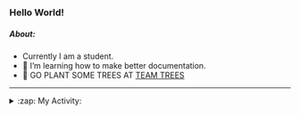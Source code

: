 ### Hello World!

##### About:
- Currently I am a student.
- 🌱 I’m learning how to make better documentation.
- 🌱 GO PLANT SOME TREES AT [TEAM TREES](https://teamtrees.org/)

---
<details>
  <summary>:zap: My Activity:</summary>
  
<!--START_SECTION:waka-->
![Code Time](http://img.shields.io/badge/Code%20Time-1%2C144%20hrs%2032%20mins-blue)

**I'm a Night 🦉** 

```text
🌞 Morning                1363 commits        ██░░░░░░░░░░░░░░░░░░░░░░░   09.05 % 
🌆 Daytime                5371 commits        █████████░░░░░░░░░░░░░░░░   35.65 % 
🌃 Evening                4351 commits        ███████░░░░░░░░░░░░░░░░░░   28.88 % 
🌙 Night                  3979 commits        ███████░░░░░░░░░░░░░░░░░░   26.41 % 
```
📅 **I'm Most Productive on Wednesday** 

```text
Monday                   2283 commits        ████░░░░░░░░░░░░░░░░░░░░░   15.16 % 
Tuesday                  1949 commits        ███░░░░░░░░░░░░░░░░░░░░░░   12.94 % 
Wednesday                3474 commits        ██████░░░░░░░░░░░░░░░░░░░   23.06 % 
Thursday                 1860 commits        ███░░░░░░░░░░░░░░░░░░░░░░   12.35 % 
Friday                   1469 commits        ██░░░░░░░░░░░░░░░░░░░░░░░   09.75 % 
Saturday                 1348 commits        ██░░░░░░░░░░░░░░░░░░░░░░░   08.95 % 
Sunday                   2681 commits        ████░░░░░░░░░░░░░░░░░░░░░   17.80 % 
```


📊 **This Week I Spent My Time On** 

```text
🔥 Editors: 
VS Code                  7 hrs 33 mins       █████████████████████████   100.00 % 

🐱‍💻 Projects: 
giveth-dapps-v2          3 hrs 38 mins       ████████████░░░░░░░░░░░░░   48.22 % 
praise                   3 hrs 37 mins       ████████████░░░░░░░░░░░░░   47.90 % 
impact-graph             17 mins             █░░░░░░░░░░░░░░░░░░░░░░░░   03.88 % 
```


 Last Updated on 03/07/2023 19:09:31 UTC
<!--END_SECTION:waka-->
</details>
